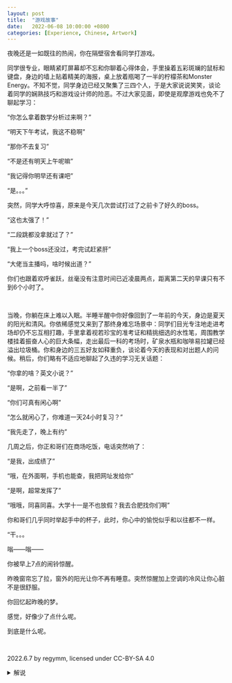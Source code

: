 ```yaml
---
layout:	post
title:	"游戏故事"
date:	2022-06-08 10:00:00 +0800
categories: [Experience, Chinese, Artwork]
---
```

夜晚还是一如既往的热闹，你在隔壁宿舍看同学打游戏。

同学很专业，眼睛紧盯屏幕却不忘和你聊着心得体会，手里操着五彩斑斓的鼠标和键盘，身边的墙上贴着精美的海报，桌上放着瓶喝了一半的柠檬茶和Monster Energy。不知不觉，同学身边已经又聚集了三四个人，于是大家说说笑笑，谈论着同学的娴熟技巧和游戏设计师的险恶。不过大家见面，即使是观摩游戏也免不了聊起学习：

“你怎么拿着数学分析过来啊？”

“明天下午考试，我这不稳啊”

“那你不去复习”

“不是还有明天上午呢嘛”

“我记得你明早还有课吧”

“是。。。”

突然，同学大呼惊喜，原来是今天几次尝试打过了之前卡了好久的boss。

“这也太强了！”

“二段跳都没拿就过了？”

“我上一个boss还没过，考完试赶紧肝”

“大佬当主播吗，啥时候出道？”

你们也跟着欢呼雀跃，丝毫没有注意时间已近凌晨两点，距离第二天的早课只有不到6个小时了。

<br/>

当晚，你躺在床上难以入眠。半睡半醒中你好像回到了一年前的今天，身边是夏天的阳光和清风。你依稀感觉又来到了那终身难忘场景中：同学们目光专注地走进考场却仍不忘互相打趣，手里拿着视若珍宝的准考证和精挑细选的水性笔，周围教学楼挂着振奋人心的巨大条幅，走出最后一科的考场时，矿泉水瓶和咖啡易拉罐已经溢出垃圾桶。你和身边的三五好友如释重负，谈论着今天的表现和对出题人的问候。稍后，你们略有不适应地聊起了久违的学习无关话题：

“你拿的啥？英文小说？”

“是啊，之前看一半了”

“你们可真有闲心啊”

“怎么就闲心了，你难道一天24小时复习？”

“我先走了，晚上有约”

几周之后，你正和哥们在商场吃饭，电话突然响了：

“是我，出成绩了”

“哦，在外面啊，手机也能查，我把网址发给你”

“是啊，超常发挥了”

“哦哦，同喜同喜。大学十一是不也放假？我去合肥找你们啊”

你和哥们几乎同时举起手中的杯子，此时，你心中的愉悦似乎和以往都不一样。

“干。。。

嗡——嗡——

你被早上7点的闹铃惊醒。

昨晚窗帘忘了拉，窗外的阳光让你不再有睡意。突然惊醒加上空调的冷风让你心脏不是很舒服。

你回忆起昨晚的梦。

感觉，好像少了点什么呢。

到底是什么呢。

<br/>

2022.6.7 by regymm, licensed under CC-BY-SA 4.0



<details>
<summary>解说</summary>
<p></p>
<p>好的文字是不需要解说的，而我写的这段实在是无法表达出意思，所以还是要说明一下。</p>
<p>第一段和第二段的场景几乎完全相同。其实作者认为，不但是场景，两件事情（游戏和那考试）的发展也是相同的，都是努力准备、获得成功和赞扬、发现错过了不远处更重要的事情。认真（熬夜）玩游戏获得同学的膜拜，却影响了第二天早课；而过于认真的准备考试，又因为取得了好的成绩，导致忽视了即将到来的更为重要的事情。</p>
<p>那么过于重视那考试会有什么后果呢？结尾没有提及的原因是作者尽管听过很多例子，却也没有总结出来这到底是什么。</p>
<p>有这篇文章的想法时，其实是在校园里看到教学楼上挂满了关于另一场考试的横幅，当时不免想到，当我们全身心投入准备当中之时，是不是忘记了其他的事情。</p>
<p>...but as time goes by we realise what we have lost. (Hunter's Journal, Hollow Knight)</p>
<p>当然了，文中的剧情其实作者都没有体验过。我并不熬夜玩游戏，足够了解我的人也应该知道我并不算真正认真参加过那场考试——尽管我确实准备了很长时间。</p>
<p>另外，一个不算彩蛋的彩蛋，梦见夏天的阳光和清风是因为没拉窗帘和吹了空调。</p>

</details>